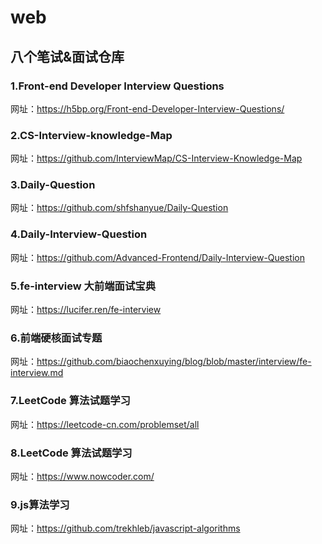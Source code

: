 # web

## 八个笔试&面试仓库
### 1.Front-end Developer Interview Questions

网址：https://h5bp.org/Front-end-Developer-Interview-Questions/

### 2.CS-Interview-knowledge-Map
网址：https://github.com/InterviewMap/CS-Interview-Knowledge-Map

### 3.Daily-Question
网址：https://github.com/shfshanyue/Daily-Question

### 4.Daily-Interview-Question
网址：https://github.com/Advanced-Frontend/Daily-Interview-Question

### 5.fe-interview 大前端面试宝典
网址：https://lucifer.ren/fe-interview

### 6.前端硬核面试专题
网址：https://github.com/biaochenxuying/blog/blob/master/interview/fe-interview.md

### 7.LeetCode 算法试题学习
网址：https://leetcode-cn.com/problemset/all

### 8.LeetCode 算法试题学习
网址：https://www.nowcoder.com/

### 9.js算法学习
网址：https://github.com/trekhleb/javascript-algorithms
